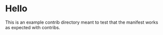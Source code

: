 # Hello

This is an example contrib directory meant to test that the manifest works as expected with contribs.

